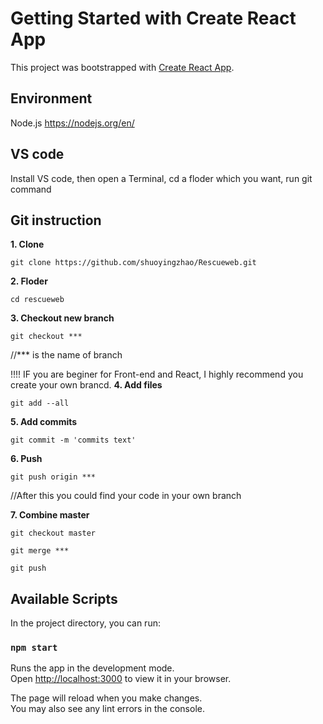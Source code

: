 # Getting Started with Create React App

This project was bootstrapped with [Create React App](https://github.com/facebook/create-react-app).

## Environment
Node.js https://nodejs.org/en/


## VS code

Install VS code, then open a Terminal,  cd a floder which you want, run git command

## Git instruction

**1. Clone**

`git clone https://github.com/shuoyingzhao/Rescueweb.git`

**2. Floder**

`cd rescueweb`

**3. Checkout new branch**

`git checkout ***`

//*** is the name of branch

!!!! IF you are beginer for Front-end and React, I highly recommend 
you create your own brancd.
**4. Add files**

`git add --all`

**5. Add commits**

`git commit -m 'commits text'`

**6. Push**

`git push origin ***`

//After this you could find your code in your own branch

**7. Combine master**

`git checkout master`

`git merge ***`

`git push`

## Available Scripts

In the project directory, you can run:

### `npm start`

Runs the app in the development mode.\
Open [http://localhost:3000](http://localhost:3000) to view it in your browser.

The page will reload when you make changes.\
You may also see any lint errors in the console.


